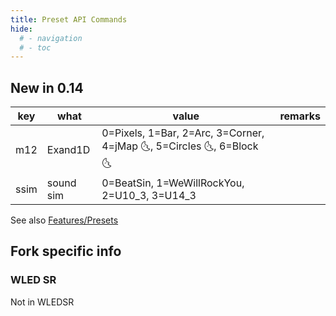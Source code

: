 ```yaml
---
title: Preset API Commands
hide:
  # - navigation
  # - toc
---
```


## New in 0.14

|key|what|value|remarks
|---|---|---|---|
m12 | Exand1D | 0=Pixels, 1=Bar, 2=Arc, 3=Corner, 4=jMap 🌜, 5=Circles 🌜, 6=Block 🌜|
ssim| sound sim|0=BeatSin, 1=WeWillRockYou, 2=U10_3, 3=U14_3|

See also [Features/Presets](/features/presets/)

## Fork specific info

### WLED SR

Not in WLEDSR
